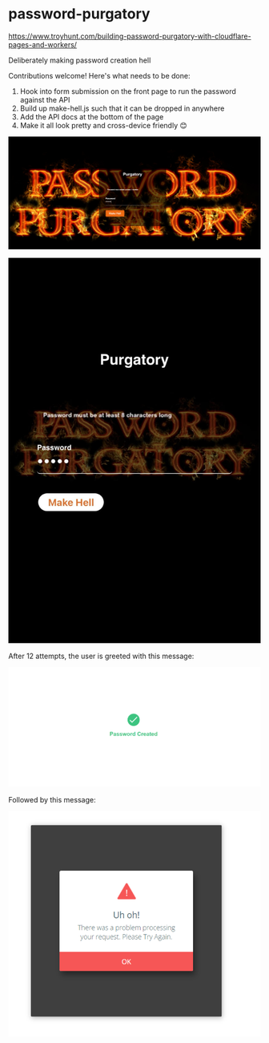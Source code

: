 # password-purgatory
https://www.troyhunt.com/building-password-purgatory-with-cloudflare-pages-and-workers/

Deliberately making password creation hell

Contributions welcome! Here's what needs to be done:

1. Hook into form submission on the front page to run the password against the API
2. Build up make-hell.js such that it can be dropped in anywhere
3. Add the API docs at the bottom of the page
4. Make it all look pretty and cross-device friendly 😊

![purgatory_1](https://github.com/ahanna334/password-purgatory/blob/main/example_1.png)

![purgatory_2](https://github.com/ahanna334/password-purgatory/blob/main/example_mobile.jpg)

After 12 attempts, the user is greeted with this message:

![purgatory_2](https://github.com/ahanna334/password-purgatory/blob/main/success.png)

Followed by this message:

![purgatory_3](https://github.com/ahanna334/password-purgatory/blob/main/error.png)
